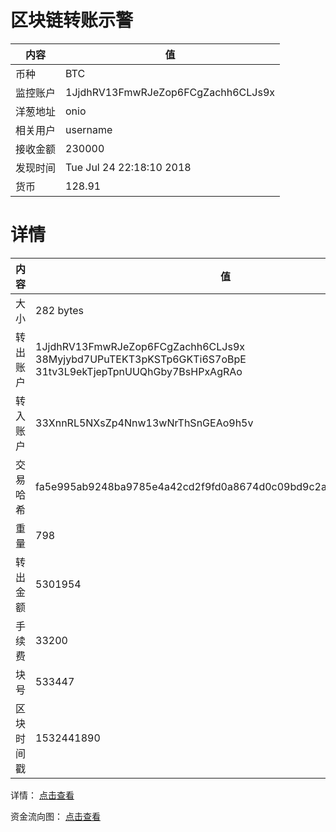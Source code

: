 ﻿# 区块链转账示警
|内容|值|
| ----- | ---- |
| 币种 | BTC |
|监控账户 | 1JjdhRV13FmwRJeZop6FCgZachh6CLJs9x |
 |洋葱地址 | onio | 
 |相关用户 | username | 
|接收金额 | 230000 |
|发现时间 |Tue Jul 24 22:18:10 2018|
|货币 |128.91 |


# 详情
|内容|值|
| ---  |  ----- |
|大小   | 282 bytes |
|转出账户 |  1JjdhRV13FmwRJeZop6FCgZachh6CLJs9x<br/>  38Myjybd7UPuTEKT3pKSTp6GKTi6S7oBpE<br/>  31tv3L9ekTjepTpnUUQhGby7BsHPxAgRAo<br/>  |
|转入账户 |  33XnnRL5NXsZp4Nnw13wNrThSnGEAo9h5v<br/>  |
|交易哈希 | fa5e995ab9248ba9785e4a42cd2f9fd0a8674d0c09bd9c2aef6cdeff2343f18a |
|重量 | 798 |
|转出金额 | 5301954 |
|手续费 | 33200 |
|块号 |533447|
|区块时间戳 | 1532441890 |


详情： [点击查看]( https://blockchain.info/tx/fa5e995ab9248ba9785e4a42cd2f9fd0a8674d0c09bd9c2aef6cdeff2343f18a)

资金流向图： [点击查看](https://blockchain.info/tree/362375462)